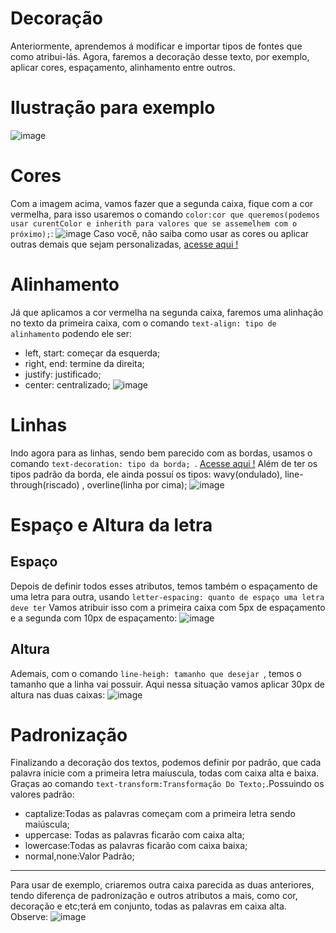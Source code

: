 # Decoração
Anteriormente, aprendemos á modificar e importar tipos de fontes que como atribui-lás. Agora, faremos a decoração desse texto, por exemplo, aplicar cores, espaçamento, alinhamento entre outros.

# Ilustração para exemplo
![image](https://github.com/user-attachments/assets/aacd852a-5f86-473e-9f85-5d1f604478d9)

# Cores 
Com a imagem acima, vamos fazer que a segunda caixa, fique com a cor vermelha, para isso usaremos o comando ``color:cor que queremos(podemos usar curentColor e inherith para valores que se assemelhem com o próximo);``:
![image](https://github.com/user-attachments/assets/f24a2f7b-8747-4661-ad34-2e5621ad0443)
Caso você, não saiba como usar as cores ou aplicar outras demais que sejam personalizadas, [acesse aqui !](https://github.com/Karlos-Eduardo-Mrqs/Construcao-Html-Css-Javascript/blob/main/Estilizacao-Css/Modulo%202%20-%20(Aparencia)/Paleta_De_Cores-N%C3%BAmero_04/Paleta.md)

# Alinhamento
Já que aplicamos a cor vermelha na segunda caixa, faremos uma alinhação no texto da primeira caixa, com o comando ``text-align: tipo de alinhamento`` podendo ele ser:
- left, start: começar da esquerda;
- right, end: termine da direita;
- justify: justificado;
- center: centralizado;
![image](https://github.com/user-attachments/assets/2e254d92-63f8-4c17-8beb-92f4f5f53af2)

# Linhas
Indo agora para as linhas, sendo bem parecido com as bordas, usamos o comando ``text-decoration: tipo da borda; ``. [Acesse aqui !](https://github.com/Karlos-Eduardo-Mrqs/Construcao-Html-Css-Javascript/blob/main/Estilizacao-Css/Modulo%202%20-%20(Aparencia)/Bordas-N%C3%BAmero_06/Borda.md)
Além de ter os tipos padrão da borda, ele ainda possuí os tipos:  wavy(ondulado), line-through(riscado) , overline(linha por cima);
![image](https://github.com/user-attachments/assets/1296490c-960f-4af8-ad3b-d92c78058732)

# Espaço e Altura da letra 
## Espaço
Depois de definir todos esses atributos, temos também o espaçamento de uma letra para outra, usando ``letter-espacing: quanto de espaço uma letra deve ter`` Vamos atribuir isso com a primeira caixa com 5px de espaçamento e a segunda com 10px de espaçamento:
![image](https://github.com/user-attachments/assets/84547097-c529-4b0c-a405-8891423f1693)
## Altura 
Ademais, com o comando ``line-heigh: tamanho que desejar ``, temos o tamanho que a linha vai possuir. Aqui nessa situação vamos aplicar 30px de altura nas duas caixas:
![image](https://github.com/user-attachments/assets/0c23a7b7-a3ca-43d0-989b-2cecda46c687)

# Padronização 
Finalizando a decoração dos textos, podemos definir por padrão, que cada palavra inicie com a primeira letra maíuscula, todas com caixa alta e baixa. Graças ao comando ``text-transform:Transformação Do Texto;``.Possuindo os valores padrão:
- captalize:Todas as palavras começam com a primeira letra sendo maiúscula;
- uppercase: Todas as palavras ficarão com caixa alta;
- lowercase:Todas as palavras ficarão com caixa baixa;
- normal,none:Valor Padrão;
***
Para usar de exemplo, criaremos outra caixa parecida as duas anteriores, tendo diferença de padronização e outros atributos a mais, como cor, decoração e etc;terá em conjunto, todas as palavras em caixa alta. Observe:
![image](https://github.com/user-attachments/assets/c6db7fff-d7b0-4105-bf0a-987eddf93cf8)
